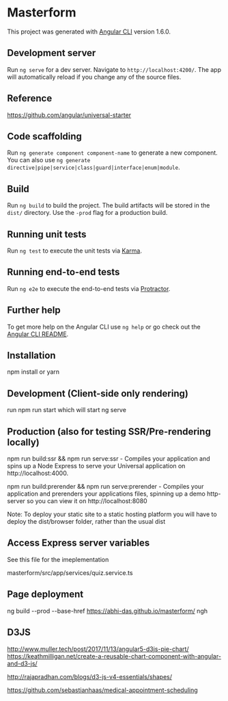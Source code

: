 # Masterform

This project was generated with [Angular CLI](https://github.com/angular/angular-cli) version 1.6.0.

## Development server

Run `ng serve` for a dev server. Navigate to `http://localhost:4200/`. The app will automatically reload if you change any of the source files.

## Reference
https://github.com/angular/universal-starter

## Code scaffolding

Run `ng generate component component-name` to generate a new component. You can also use `ng generate directive|pipe|service|class|guard|interface|enum|module`.

## Build

Run `ng build` to build the project. The build artifacts will be stored in the `dist/` directory. Use the `-prod` flag for a production build.

## Running unit tests

Run `ng test` to execute the unit tests via [Karma](https://karma-runner.github.io).

## Running end-to-end tests

Run `ng e2e` to execute the end-to-end tests via [Protractor](http://www.protractortest.org/).

## Further help

To get more help on the Angular CLI use `ng help` or go check out the [Angular CLI README](https://github.com/angular/angular-cli/blob/master/README.md).


## Installation

npm install or yarn

## Development (Client-side only rendering)

run npm run start which will start ng serve

## Production (also for testing SSR/Pre-rendering locally)

npm run build:ssr && npm run serve:ssr - Compiles your application and spins up a Node Express to serve your Universal application on http://localhost:4000.

npm run build:prerender && npm run serve:prerender - Compiles your application and prerenders your applications files, spinning up a demo http-server so you can view it on http://localhost:8080 

Note: To deploy your static site to a static hosting platform you will have to deploy the dist/browser folder, rather than the usual dist


## Access Express server variables
See this file for the imeplementation

masterform/src/app/services/quiz.service.ts

## Page deployment
ng build --prod --base-href https://abhi-das.github.io/masterform/
ngh

## D3JS

http://www.muller.tech/post/2017/11/13/angular5-d3js-pie-chart/
https://keathmilligan.net/create-a-reusable-chart-component-with-angular-and-d3-js/

http://rajapradhan.com/blogs/d3-js-v4-essentials/shapes/

https://github.com/sebastianhaas/medical-appointment-scheduling